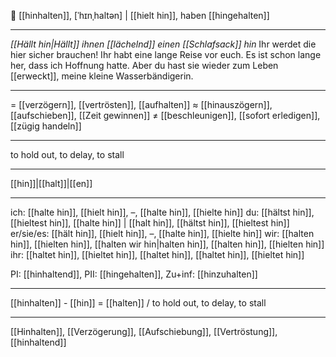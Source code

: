 🤚 [[hinhalten]], [ˈhɪnˌhaltən] | [[hielt hin]], haben [[hingehalten]]

---
*[[Hällt hin|Hällt]] ihnen [[lächelnd]] einen [[Schlafsack]] hin* Ihr werdet die hier sicher brauchen! Ihr habt eine lange Reise vor euch. Es ist schon lange her, dass ich Hoffnung hatte. Aber du hast sie wieder zum Leben [[erweckt]], meine kleine Wasserbändigerin. 


---
= [[verzögern]], [[vertrösten]], [[aufhalten]]
≈ [[hinauszögern]], [[aufschieben]], [[Zeit gewinnen]]
≠ [[beschleunigen]], [[sofort erledigen]], [[zügig handeln]]

---
to hold out, to delay, to stall

---
[[hin]]|[[halt]]|[[en]]

---
ich: [[halte hin]], [[hielt hin]], –, [[halte hin]], [[hielte hin]]
du: [[hältst hin]], [[hieltest hin]], [[halte hin]] | [[halt hin]], [[hältst hin]], [[hieltest hin]]
er/sie/es: [[hält hin]], [[hielt hin]], –, [[halte hin]], [[hielte hin]]
wir: [[halten hin]], [[hielten hin]], [[halten wir hin|halten hin]], [[halten hin]], [[hielten hin]]
ihr: [[haltet hin]], [[hieltet hin]], [[haltet hin]], [[haltet hin]], [[hieltet hin]]

PI: [[hinhaltend]], PII: [[hingehalten]], Zu+inf: [[hinzuhalten]]

---
[[hinhalten]] - [[hin]] = [[halten]] / to hold out, to delay, to stall

---
[[Hinhalten]], [[Verzögerung]], [[Aufschiebung]], [[Vertröstung]], [[hinhaltend]]
